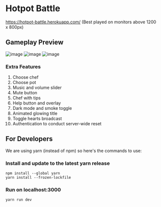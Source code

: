 # Hotpot Battle
https://hotpot-battle.herokuapp.com/ (Best played on monitors above 1200 x 800px)  

## Gameplay Preview
![image](https://user-images.githubusercontent.com/86651236/204081740-bdaa9f78-8dbd-4328-98dd-e680d208a00d.png)
![image](https://user-images.githubusercontent.com/86651236/204081754-e34c2121-94f4-403f-b11c-a0c906dec627.png)
![image](https://user-images.githubusercontent.com/86651236/204082021-d916e2ac-3d10-4422-b6fd-8de3f238cdf1.png)

### Extra Features
1. Choose chef
2. Choose pot
3. Music and volume slider
4. Mute button
5. Chef with tips
6. Help button and overlay
7. Dark mode and smoke toggle
8. Animated glowing title
9. Toggle hearts broadcast
10. Authentication to conduct server-wide reset

## For Developers
We are using yarn (instead of npm) so here's the commands to use:
### Install and update to the latest yarn release
```
npm install --global yarn  
yarn install --frozen-lockfile  
```
### Run on localhost:3000
```
yarn run dev  
```
